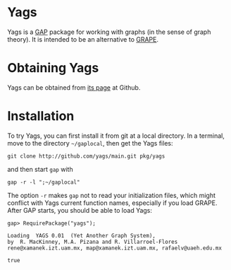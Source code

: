 
# Yags

Yags is a [GAP](http://gap-system.org/) package for working with graphs (in the sense of graph
theory). It is intended to be an alternative to [GRAPE](http://gap-system.org/Packages/grape.html).

# Obtaining Yags

Yags can be obtained from [its page](https://github.com/yags/main) at Github.

# Installation

To try Yags, you can first install it from git at a local
directory. In a terminal, move to the directory `~/gaplocal`, then 
get the Yags files:

    git clone http://github.com/yags/main.git pkg/yags

and then start `gap` with 

    gap -r -l ";~/gaplocal"

The option `-r` makes `gap` not to read your initialization files, which
might conflict with Yags current function names, especially if you
load GRAPE. After GAP starts, you should be able to load Yags:

    gap> RequirePackage("yags");
    
    Loading  YAGS 0.01  (Yet Another Graph System),
    by  R. MacKinney, M.A. Pizana and R. Villarroel-Flores
    rene@xamanek.izt.uam.mx, map@xamanek.izt.uam.mx, rafaelv@uaeh.edu.mx
    
    true
